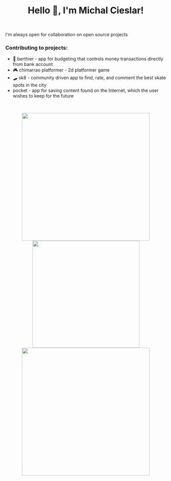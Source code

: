 <h1 align="center">Hello 👋, I'm Michal Cieslar!</h1>
<br>

I'm always open for collaboration on open source projects

<h3>Contributing to projects:</h3>
<ul>
  <li>🏦 berthier - app for budgeting that controls money transactions directly from bank account</li>
  <li>🎮 chimarrao platformer - 2d platformer game</li>
  <li>🛹 sk8 - community driven app to find, rate, and comment the best skate spots in the city</li>
  <li>pocket - app for saving content found on the Internet, which the user wishes to keep for the future</li>
</ul>
</br>


<p align = "center">
  <img src = "https://github-readme-stats.vercel.app/api?username=cieslarmichal&show_icons=true&theme=dark" width = 400>
  <img src = "https://github-readme-stats.vercel.app/api/top-langs/?username=cieslarmichal&layout=compact&theme=dark" width = 335>
  <img src = "https://github-readme-streak-stats.herokuapp.com?user=cieslarmichal&theme=dark" width = 400>
</p>
